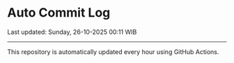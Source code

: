 # Auto Commit Log

Last updated: Sunday, 26-10-2025 00:11 WIB

---

This repository is automatically updated every hour using GitHub Actions.
